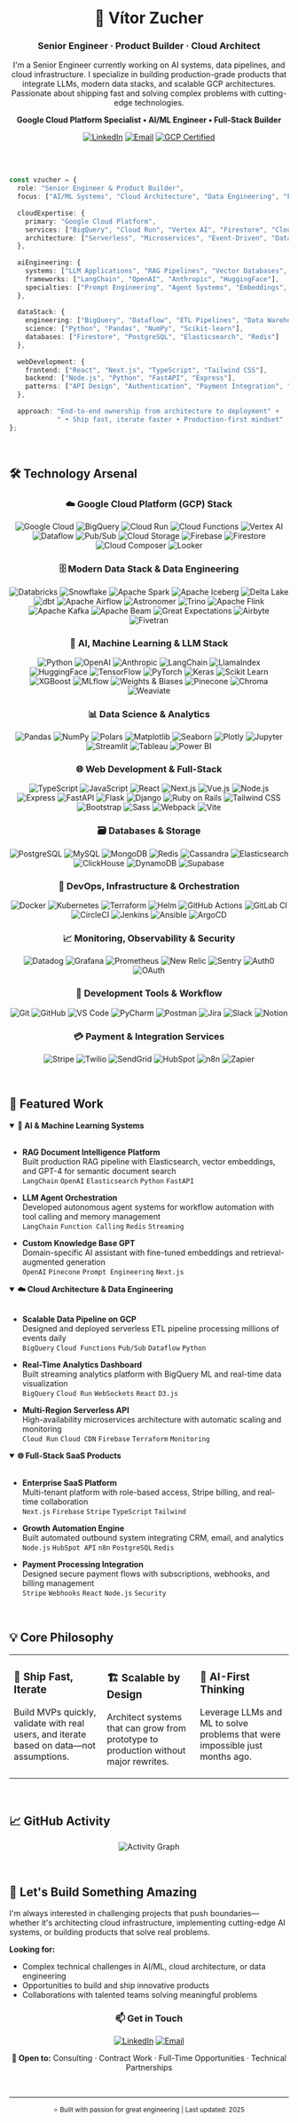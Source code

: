 <div align="center">

# 👋 Vítor Zucher

### Senior Engineer · Product Builder · Cloud Architect

I'm a Senior Engineer currently working on AI systems, data pipelines, and cloud infrastructure. I specialize in building production-grade products that integrate LLMs, modern data stacks, and scalable GCP architectures. Passionate about shipping fast and solving complex problems with cutting-edge technologies.

**Google Cloud Platform Specialist • AI/ML Engineer • Full-Stack Builder**

[![LinkedIn](https://img.shields.io/badge/LinkedIn-0A66C2?style=flat-square&logo=linkedin&logoColor=white)](https://www.linkedin.com/in/zuckervitor)
[![Email](https://img.shields.io/badge/Email-EA4335?style=flat-square&logo=gmail&logoColor=white)](mailto:vzucher@gmail.com)
[![GCP Certified](https://img.shields.io/badge/GCP-Certified-4285F4?style=flat-square&logo=googlecloud&logoColor=white)](#)

</div>

<br/>

<!-- <div align="center">
  
![GitHub Stats](https://github-readme-stats.vercel.app/api?username=vzucher&show_icons=true&theme=github_dark&hide_border=true&bg_color=0D1117&title_color=4285F4&icon_color=4285F4&text_color=c9d1d9)
&nbsp;&nbsp;
![GitHub Streak](https://github-readme-streak-stats.herokuapp.com?user=vzucher&theme=github-dark-blue&hide_border=true&background=0D1117&stroke=4285F4&ring=4285F4&fire=FBBC04&currStreakLabel=c9d1d9)

![Top Languages](https://github-readme-stats.vercel.app/api/top-langs/?username=vzucher&layout=compact&theme=github_dark&hide_border=true&bg_color=0D1117&title_color=4285F4&text_color=c9d1d9&langs_count=8)

</div> -->

<br/>

<!-- ## 🎯 What I Build -->

```typescript
const vzucher = {
  role: "Senior Engineer & Product Builder",
  focus: ["AI/ML Systems", "Cloud Architecture", "Data Engineering", "Full-Stack Products"],
  
  cloudExpertise: {
    primary: "Google Cloud Platform",
    services: ["BigQuery", "Cloud Run", "Vertex AI", "Firestore", "Cloud Functions"],
    architecture: ["Serverless", "Microservices", "Event-Driven", "Data Pipelines"]
  },
  
  aiEngineering: {
    systems: ["LLM Applications", "RAG Pipelines", "Vector Databases", "ML Workflows"],
    frameworks: ["LangChain", "OpenAI", "Anthropic", "HuggingFace"],
    specialties: ["Prompt Engineering", "Agent Systems", "Embeddings", "Fine-tuning"]
  },
  
  dataStack: {
    engineering: ["BigQuery", "Dataflow", "ETL Pipelines", "Data Warehousing"],
    science: ["Python", "Pandas", "NumPy", "Scikit-learn"],
    databases: ["Firestore", "PostgreSQL", "Elasticsearch", "Redis"]
  },
  
  webDevelopment: {
    frontend: ["React", "Next.js", "TypeScript", "Tailwind CSS"],
    backend: ["Node.js", "Python", "FastAPI", "Express"],
    patterns: ["API Design", "Authentication", "Payment Integration", "Real-time Systems"]
  },
  
  approach: "End-to-end ownership from architecture to deployment" + 
            " • Ship fast, iterate faster • Production-first mindset"
};
```

<br/>

## 🛠️ Technology Arsenal

<div align="center">

### ☁️ Google Cloud Platform (GCP) Stack
![Google Cloud](https://img.shields.io/badge/Google_Cloud-4285F4?style=for-the-badge&logo=googlecloud&logoColor=white)
![BigQuery](https://img.shields.io/badge/BigQuery-669DF6?style=for-the-badge&logo=googlebigquery&logoColor=white)
![Cloud Run](https://img.shields.io/badge/Cloud_Run-4285F4?style=for-the-badge&logo=googlecloud&logoColor=white)
![Cloud Functions](https://img.shields.io/badge/Cloud_Functions-4285F4?style=for-the-badge&logo=googlecloud&logoColor=white)
![Vertex AI](https://img.shields.io/badge/Vertex_AI-4285F4?style=for-the-badge&logo=googlecloud&logoColor=white)
![Dataflow](https://img.shields.io/badge/Dataflow-4285F4?style=for-the-badge&logo=googlecloud&logoColor=white)
![Pub/Sub](https://img.shields.io/badge/Pub/Sub-4285F4?style=for-the-badge&logo=googlecloud&logoColor=white)
![Cloud Storage](https://img.shields.io/badge/Cloud_Storage-4285F4?style=for-the-badge&logo=googlecloud&logoColor=white)
![Firebase](https://img.shields.io/badge/Firebase-FFCA28?style=for-the-badge&logo=firebase&logoColor=black)
![Firestore](https://img.shields.io/badge/Firestore-FFCA28?style=for-the-badge&logo=firebase&logoColor=black)
![Cloud Composer](https://img.shields.io/badge/Cloud_Composer-4285F4?style=for-the-badge&logo=googlecloud&logoColor=white)
![Looker](https://img.shields.io/badge/Looker-4285F4?style=for-the-badge&logo=looker&logoColor=white)

### 🗄️ Modern Data Stack & Data Engineering
![Databricks](https://img.shields.io/badge/Databricks-FF3621?style=for-the-badge&logo=databricks&logoColor=white)
![Snowflake](https://img.shields.io/badge/Snowflake-29B5E8?style=for-the-badge&logo=snowflake&logoColor=white)
![Apache Spark](https://img.shields.io/badge/Apache_Spark-E25A1C?style=for-the-badge&logo=apachespark&logoColor=white)
![Apache Iceberg](https://img.shields.io/badge/Apache_Iceberg-0D4E80?style=for-the-badge&logo=apache&logoColor=white)
![Delta Lake](https://img.shields.io/badge/Delta_Lake-00ADD4?style=for-the-badge&logo=delta&logoColor=white)
![dbt](https://img.shields.io/badge/dbt-FF694B?style=for-the-badge&logo=dbt&logoColor=white)
![Apache Airflow](https://img.shields.io/badge/Apache_Airflow-017CEE?style=for-the-badge&logo=apacheairflow&logoColor=white)
![Astronomer](https://img.shields.io/badge/Astronomer-7026FF?style=for-the-badge&logo=astronomer&logoColor=white)
![Trino](https://img.shields.io/badge/Trino-DD00A1?style=for-the-badge&logo=trino&logoColor=white)
![Apache Flink](https://img.shields.io/badge/Apache_Flink-E6526F?style=for-the-badge&logo=apacheflink&logoColor=white)
![Apache Kafka](https://img.shields.io/badge/Apache_Kafka-231F20?style=for-the-badge&logo=apachekafka&logoColor=white)
![Apache Beam](https://img.shields.io/badge/Apache_Beam-F26B1F?style=for-the-badge&logo=apache&logoColor=white)
![Great Expectations](https://img.shields.io/badge/Great_Expectations-FF6F61?style=for-the-badge&logo=greatexpectations&logoColor=white)
![Airbyte](https://img.shields.io/badge/Airbyte-6E4CC3?style=for-the-badge&logo=airbyte&logoColor=white)
![Fivetran](https://img.shields.io/badge/Fivetran-0073E6?style=for-the-badge&logo=fivetran&logoColor=white)

### 🤖 AI, Machine Learning & LLM Stack
![Python](https://img.shields.io/badge/Python-3776AB?style=for-the-badge&logo=python&logoColor=white)
![OpenAI](https://img.shields.io/badge/OpenAI-412991?style=for-the-badge&logo=openai&logoColor=white)
![Anthropic](https://img.shields.io/badge/Anthropic-191919?style=for-the-badge&logo=anthropic&logoColor=white)
![LangChain](https://img.shields.io/badge/LangChain-121212?style=for-the-badge&logo=chainlink&logoColor=white)
![LlamaIndex](https://img.shields.io/badge/LlamaIndex-8B5CF6?style=for-the-badge&logo=llama&logoColor=white)
![HuggingFace](https://img.shields.io/badge/HuggingFace-FFD21E?style=for-the-badge&logo=huggingface&logoColor=black)
![TensorFlow](https://img.shields.io/badge/TensorFlow-FF6F00?style=for-the-badge&logo=tensorflow&logoColor=white)
![PyTorch](https://img.shields.io/badge/PyTorch-EE4C2C?style=for-the-badge&logo=pytorch&logoColor=white)
![Keras](https://img.shields.io/badge/Keras-D00000?style=for-the-badge&logo=keras&logoColor=white)
![Scikit Learn](https://img.shields.io/badge/scikit_learn-F7931E?style=for-the-badge&logo=scikit-learn&logoColor=white)
![XGBoost](https://img.shields.io/badge/XGBoost-337AB7?style=for-the-badge&logo=xgboost&logoColor=white)
![MLflow](https://img.shields.io/badge/MLflow-0194E2?style=for-the-badge&logo=mlflow&logoColor=white)
![Weights & Biases](https://img.shields.io/badge/Weights_&_Biases-FFBE00?style=for-the-badge&logo=weightsandbiases&logoColor=black)
![Pinecone](https://img.shields.io/badge/Pinecone-000000?style=for-the-badge&logo=pinecone&logoColor=white)
![Chroma](https://img.shields.io/badge/Chroma-FF6B6B?style=for-the-badge&logo=chroma&logoColor=white)
![Weaviate](https://img.shields.io/badge/Weaviate-00C7B7?style=for-the-badge&logo=weaviate&logoColor=white)

### 📊 Data Science & Analytics
![Pandas](https://img.shields.io/badge/Pandas-150458?style=for-the-badge&logo=pandas&logoColor=white)
![NumPy](https://img.shields.io/badge/NumPy-013243?style=for-the-badge&logo=numpy&logoColor=white)
![Polars](https://img.shields.io/badge/Polars-CD792C?style=for-the-badge&logo=polars&logoColor=white)
![Matplotlib](https://img.shields.io/badge/Matplotlib-11557C?style=for-the-badge&logo=matplotlib&logoColor=white)
![Seaborn](https://img.shields.io/badge/Seaborn-3776AB?style=for-the-badge&logo=python&logoColor=white)
![Plotly](https://img.shields.io/badge/Plotly-3F4F75?style=for-the-badge&logo=plotly&logoColor=white)
![Jupyter](https://img.shields.io/badge/Jupyter-F37626?style=for-the-badge&logo=jupyter&logoColor=white)
![Streamlit](https://img.shields.io/badge/Streamlit-FF4B4B?style=for-the-badge&logo=streamlit&logoColor=white)
![Tableau](https://img.shields.io/badge/Tableau-E97627?style=for-the-badge&logo=tableau&logoColor=white)
![Power BI](https://img.shields.io/badge/Power_BI-F2C811?style=for-the-badge&logo=powerbi&logoColor=black)

### 🌐 Web Development & Full-Stack
![TypeScript](https://img.shields.io/badge/TypeScript-3178C6?style=for-the-badge&logo=typescript&logoColor=white)
![JavaScript](https://img.shields.io/badge/JavaScript-F7DF1E?style=for-the-badge&logo=javascript&logoColor=black)
![React](https://img.shields.io/badge/React-61DAFB?style=for-the-badge&logo=react&logoColor=black)
![Next.js](https://img.shields.io/badge/Next.js-000000?style=for-the-badge&logo=nextdotjs&logoColor=white)
![Vue.js](https://img.shields.io/badge/Vue.js-4FC08D?style=for-the-badge&logo=vuedotjs&logoColor=white)
![Node.js](https://img.shields.io/badge/Node.js-339933?style=for-the-badge&logo=nodedotjs&logoColor=white)
![Express](https://img.shields.io/badge/Express-000000?style=for-the-badge&logo=express&logoColor=white)
![FastAPI](https://img.shields.io/badge/FastAPI-009688?style=for-the-badge&logo=fastapi&logoColor=white)
![Flask](https://img.shields.io/badge/Flask-000000?style=for-the-badge&logo=flask&logoColor=white)
![Django](https://img.shields.io/badge/Django-092E20?style=for-the-badge&logo=django&logoColor=white)
![Ruby on Rails](https://img.shields.io/badge/Rails-CC0000?style=for-the-badge&logo=rubyonrails&logoColor=white)
![Tailwind CSS](https://img.shields.io/badge/Tailwind_CSS-06B6D4?style=for-the-badge&logo=tailwindcss&logoColor=white)
![Bootstrap](https://img.shields.io/badge/Bootstrap-7952B3?style=for-the-badge&logo=bootstrap&logoColor=white)
![Sass](https://img.shields.io/badge/Sass-CC6699?style=for-the-badge&logo=sass&logoColor=white)
![Webpack](https://img.shields.io/badge/Webpack-8DD6F9?style=for-the-badge&logo=webpack&logoColor=black)
![Vite](https://img.shields.io/badge/Vite-646CFF?style=for-the-badge&logo=vite&logoColor=white)

### 🗃️ Databases & Storage
![PostgreSQL](https://img.shields.io/badge/PostgreSQL-4169E1?style=for-the-badge&logo=postgresql&logoColor=white)
![MySQL](https://img.shields.io/badge/MySQL-4479A1?style=for-the-badge&logo=mysql&logoColor=white)
![MongoDB](https://img.shields.io/badge/MongoDB-47A248?style=for-the-badge&logo=mongodb&logoColor=white)
![Redis](https://img.shields.io/badge/Redis-DC382D?style=for-the-badge&logo=redis&logoColor=white)
![Cassandra](https://img.shields.io/badge/Cassandra-1287B1?style=for-the-badge&logo=apachecassandra&logoColor=white)
![Elasticsearch](https://img.shields.io/badge/Elasticsearch-005571?style=for-the-badge&logo=elasticsearch&logoColor=white)
![ClickHouse](https://img.shields.io/badge/ClickHouse-FFCC01?style=for-the-badge&logo=clickhouse&logoColor=black)
![DynamoDB](https://img.shields.io/badge/DynamoDB-4053D6?style=for-the-badge&logo=amazondynamodb&logoColor=white)
![Supabase](https://img.shields.io/badge/Supabase-3ECF8E?style=for-the-badge&logo=supabase&logoColor=white)

### 🐳 DevOps, Infrastructure & Orchestration
![Docker](https://img.shields.io/badge/Docker-2496ED?style=for-the-badge&logo=docker&logoColor=white)
![Kubernetes](https://img.shields.io/badge/Kubernetes-326CE5?style=for-the-badge&logo=kubernetes&logoColor=white)
![Terraform](https://img.shields.io/badge/Terraform-7B42BC?style=for-the-badge&logo=terraform&logoColor=white)
![Helm](https://img.shields.io/badge/Helm-0F1689?style=for-the-badge&logo=helm&logoColor=white)
![GitHub Actions](https://img.shields.io/badge/GitHub_Actions-2088FF?style=for-the-badge&logo=githubactions&logoColor=white)
![GitLab CI](https://img.shields.io/badge/GitLab_CI-FC6D26?style=for-the-badge&logo=gitlab&logoColor=white)
![CircleCI](https://img.shields.io/badge/CircleCI-343434?style=for-the-badge&logo=circleci&logoColor=white)
![Jenkins](https://img.shields.io/badge/Jenkins-D24939?style=for-the-badge&logo=jenkins&logoColor=white)
![Ansible](https://img.shields.io/badge/Ansible-EE0000?style=for-the-badge&logo=ansible&logoColor=white)
![ArgoCD](https://img.shields.io/badge/ArgoCD-EF7B4D?style=for-the-badge&logo=argo&logoColor=white)

### 📈 Monitoring, Observability & Security
![Datadog](https://img.shields.io/badge/Datadog-632CA6?style=for-the-badge&logo=datadog&logoColor=white)
![Grafana](https://img.shields.io/badge/Grafana-F46800?style=for-the-badge&logo=grafana&logoColor=white)
![Prometheus](https://img.shields.io/badge/Prometheus-E6522C?style=for-the-badge&logo=prometheus&logoColor=white)
![New Relic](https://img.shields.io/badge/New_Relic-008C99?style=for-the-badge&logo=newrelic&logoColor=white)
![Sentry](https://img.shields.io/badge/Sentry-362D59?style=for-the-badge&logo=sentry&logoColor=white)
![Auth0](https://img.shields.io/badge/Auth0-EB5424?style=for-the-badge&logo=auth0&logoColor=white)
![OAuth](https://img.shields.io/badge/OAuth-000000?style=for-the-badge&logo=oauth&logoColor=white)

### 🔧 Development Tools & Workflow
![Git](https://img.shields.io/badge/Git-F05032?style=for-the-badge&logo=git&logoColor=white)
![GitHub](https://img.shields.io/badge/GitHub-181717?style=for-the-badge&logo=github&logoColor=white)
![VS Code](https://img.shields.io/badge/VS_Code-007ACC?style=for-the-badge&logo=visualstudiocode&logoColor=white)
![PyCharm](https://img.shields.io/badge/PyCharm-000000?style=for-the-badge&logo=pycharm&logoColor=white)
![Postman](https://img.shields.io/badge/Postman-FF6C37?style=for-the-badge&logo=postman&logoColor=white)
![Jira](https://img.shields.io/badge/Jira-0052CC?style=for-the-badge&logo=jira&logoColor=white)
![Slack](https://img.shields.io/badge/Slack-4A154B?style=for-the-badge&logo=slack&logoColor=white)
![Notion](https://img.shields.io/badge/Notion-000000?style=for-the-badge&logo=notion&logoColor=white)

### 💳 Payment & Integration Services
![Stripe](https://img.shields.io/badge/Stripe-008CDD?style=for-the-badge&logo=stripe&logoColor=white)
![Twilio](https://img.shields.io/badge/Twilio-F22F46?style=for-the-badge&logo=twilio&logoColor=white)
![SendGrid](https://img.shields.io/badge/SendGrid-3368C8?style=for-the-badge&logo=sendgrid&logoColor=white)
![HubSpot](https://img.shields.io/badge/HubSpot-FF7A59?style=for-the-badge&logo=hubspot&logoColor=white)
![n8n](https://img.shields.io/badge/n8n-EA4B71?style=for-the-badge&logo=n8n&logoColor=white)
![Zapier](https://img.shields.io/badge/Zapier-FF4A00?style=for-the-badge&logo=zapier&logoColor=white)

</div>

<br/>

## 🚀 Featured Work

<details open>
<summary><b>🧠 AI & Machine Learning Systems</b></summary>
<br/>

- **RAG Document Intelligence Platform**  
  Built production RAG pipeline with Elasticsearch, vector embeddings, and GPT-4 for semantic document search  
  `LangChain` `OpenAI` `Elasticsearch` `Python` `FastAPI`

- **LLM Agent Orchestration**  
  Developed autonomous agent systems for workflow automation with tool calling and memory management  
  `LangChain` `Function Calling` `Redis` `Streaming`

- **Custom Knowledge Base GPT**  
  Domain-specific AI assistant with fine-tuned embeddings and retrieval-augmented generation  
  `OpenAI` `Pinecone` `Prompt Engineering` `Next.js`

</details>

<details open>
<summary><b>☁️ Cloud Architecture & Data Engineering</b></summary>
<br/>

- **Scalable Data Pipeline on GCP**  
  Designed and deployed serverless ETL pipeline processing millions of events daily  
  `BigQuery` `Cloud Functions` `Pub/Sub` `Dataflow` `Python`

- **Real-Time Analytics Dashboard**  
  Built streaming analytics platform with BigQuery ML and real-time data visualization  
  `BigQuery` `Cloud Run` `WebSockets` `React` `D3.js`

- **Multi-Region Serverless API**  
  High-availability microservices architecture with automatic scaling and monitoring  
  `Cloud Run` `Cloud CDN` `Firebase` `Terraform` `Monitoring`

</details>

<details open>
<summary><b>🌐 Full-Stack SaaS Products</b></summary>
<br/>

- **Enterprise SaaS Platform**  
  Multi-tenant platform with role-based access, Stripe billing, and real-time collaboration  
  `Next.js` `Firebase` `Stripe` `TypeScript` `Tailwind`

- **Growth Automation Engine**  
  Built automated outbound system integrating CRM, email, and analytics  
  `Node.js` `HubSpot API` `n8n` `PostgreSQL` `Redis`

- **Payment Processing Integration**  
  Designed secure payment flows with subscriptions, webhooks, and billing management  
  `Stripe` `Webhooks` `React` `Node.js` `Security`

</details>

<br/>

## 💡 Core Philosophy

<table>
<tr>
<td width="33%" valign="top">

### 🎯 Ship Fast, Iterate
Build MVPs quickly, validate with real users, and iterate based on data—not assumptions.

</td>
<td width="33%" valign="top">

### 🏗️ Scalable by Design
Architect systems that can grow from prototype to production without major rewrites.

</td>
<td width="33%" valign="top">

### 🤖 AI-First Thinking
Leverage LLMs and ML to solve problems that were impossible just months ago.

</td>
</tr>
</table>

<br/>

## 📈 GitHub Activity

<div align="center">

![Activity Graph](https://github-readme-activity-graph.vercel.app/graph?username=vzucher&bg_color=0D1117&color=4285F4&line=4285F4&point=FBBC04&area=true&hide_border=true&custom_title=Contribution%20Graph)

</div>

<br/>

## 🤝 Let's Build Something Amazing

I'm always interested in challenging projects that push boundaries—whether it's architecting cloud infrastructure, implementing cutting-edge AI systems, or building products that solve real problems.

**Looking for:**
- Complex technical challenges in AI/ML, cloud architecture, or data engineering
- Opportunities to build and ship innovative products
- Collaborations with talented teams solving meaningful problems

<div align="center">

### 📫 Get in Touch

[![LinkedIn](https://img.shields.io/badge/LinkedIn-Let's_Connect-0A66C2?style=for-the-badge&logo=linkedin&logoColor=white)](https://www.linkedin.com/in/zuckervitor)
[![Email](https://img.shields.io/badge/Email-Send_Message-EA4335?style=for-the-badge&logo=gmail&logoColor=white)](mailto:vzucher@gmail.com)

**💬 Open to:** Consulting · Contract Work · Full-Time Opportunities · Technical Partnerships

<br/>

---

<sub>⭐️ Built with passion for great engineering | Last updated: 2025</sub>

</div>
